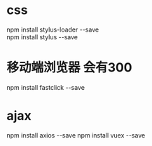 # css
npm install stylus-loader --save     
npm install stylus --save  
# 移动端浏览器 会有300  
npm install fastclick --save  
# ajax
npm install axios --save
npm install vuex --save
